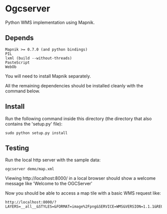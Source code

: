
# Ogcserver

Python WMS implementation using Mapnik.

## Depends

    Mapnik >= 0.7.0 (and python bindings)
    PIL
    lxml (build --without-threads)
    PasteScript
    WebOb

You will need to install Mapnik separately.

All the remaining dependencies should be installed cleanly with the command below.


## Install
    
Run the following command inside this directory (the directory that also contains the 'setup.py' file):

    sudo python setup.py install


## Testing

Run the local http server with the sample data:

    ogcserver demo/map.xml

Viewing http://localhost:8000/ in a local browser should show a welcome message like 'Welcome to the OGCServer'

Now you should be able to access a map tile with a basic WMS request like:

    http://localhost:8000/?LAYERS=__all__&STYLES=&FORMAT=image%2Fpng&SERVICE=WMS&VERSION=1.1.1&REQUEST=GetMap&SRS=EPSG%3A3857&BBOX=-20037508.34,-20037508.34,20037508.3384,20037508.3384&WIDTH=256&HEIGHT=256
    

